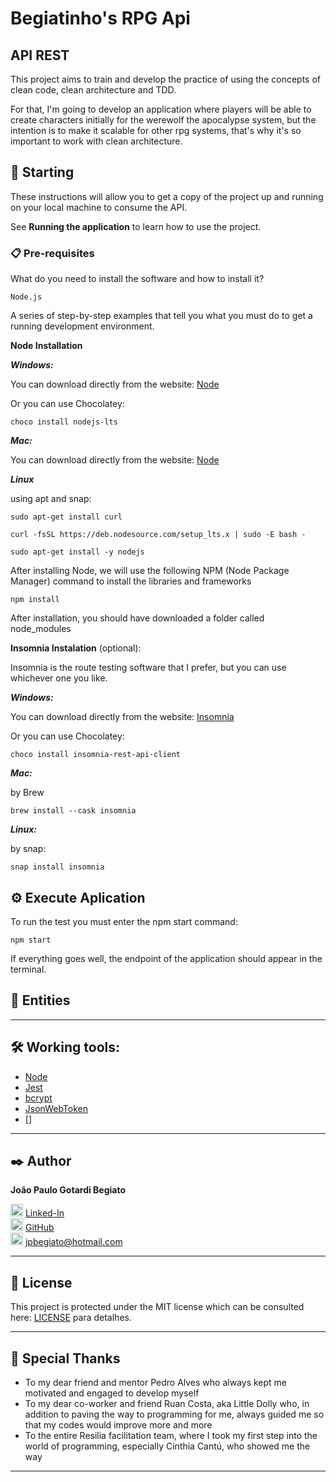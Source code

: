 # Begiatinho's RPG Api
## API REST

This project aims to train and develop the practice of using the concepts of clean code, clean architecture and TDD.

For that, I'm going to develop an application where players will be able to create characters initially for the werewolf the apocalypse system, but the intention is to make it scalable for other rpg systems, that's why it's so important to work with clean architecture.

## 🚀 Starting


These instructions will allow you to get a copy of the project up and running on your local machine to consume the API.

See **Running the application** to learn how to use the project.


### 📋 Pre-requisites

What do you need to install the software and how to install it?

```
Node.js

```

A series of step-by-step examples that tell you what you must do to get a running development environment.

**Node Installation**


***Windows:***

You can download directly from the website: [Node](https://nodejs.org/en/)   

Or you can use Chocolatey:   

```
choco install nodejs-lts
```

***Mac:***

You can download directly from the website: [Node](https://nodejs.org/en/)

***Linux*** 

using apt and snap:

```
sudo apt-get install curl

curl -fsSL https://deb.nodesource.com/setup_lts.x | sudo -E bash -

sudo apt-get install -y nodejs
```

After installing Node, we will use the following NPM (Node Package Manager) command to install the libraries and frameworks

```
npm install
```

After installation, you should have downloaded a folder called node_modules


**Insomnia Instalation** (optional):

Insomnia is the route testing software that I prefer, but you can use whichever one you like.

***Windows:***

You can download directly from the website:  [Insomnia](https://insomnia.rest/download)

Or you can use Chocolatey: 
```
choco install insomnia-rest-api-client
```
***Mac:***

by Brew
```
brew install --cask insomnia
```

***Linux:***

by snap:
```
snap install insomnia
```



## ⚙️ Execute Aplication

To run the test you must enter the npm start command:   

```
npm start
```

If everything goes well, the endpoint of the application should appear in the terminal.


## 👥 Entities  

<!-- 
### Entidade Cliente: 

Acessar pela rota: http://localhost:3000/clientes

Modelo do corpo da requisição: 
``` 
    {
        "nome" : "nome cliente",
        "endereco" : "rua exemplo",
        "formaDePagamento" : "pix",
        "cpf" : "12345678910",
        "telefone" : "12345678910",
        "email" : "email.cliente@exemplo.com"
    }

    Exemplo:
    {
        "nome" : "José das Couves",
        "endereco" : "rua das hortalicias 47",
        "formaDePagamento" : "pix",
        "cpf" : "12345678910",
        "telefone" : "12345678910",
        "email" : "jose.couves@gmail.com"
    }

``` -->

<!-- 
Depois acesse a rota e escolha o método para cada uma das ações do CRUD

**Método GET**

O método GET pode ser utilizado de duas maneiras:

1. Selecionar todas as informações do banco. Para isso utilize o método GET na rota da entidade escolhida.
Ex.: http://localhost:3000/clientes

2. Selecionar apenas uma informação filtrada pelo ID. Para isso complemente o link da rota com "/id".
Ex.: http://localhost:3000/clientes/1


**Método POST**

No método POST você deve preencher o corpo da requisição conforme descrito acima e utilizar a rota na entidade escolhida.
Ex.: http://localhost:3000/clientes

Se as informações passadas no corpo da requisição passarem na validação ele irá criar um novo item dentro da entidade escolhida com um id único, gerado automáticamente.


**Método PUT**

No método PUT você deve preencher o corpo da requisição conforme descrito acima e utilizar a rota na entidade escolhida complementando com "/id".

Ex.: http://localhost:3000/clientes/1

Se as informações passadas no corpo da requisição passarem na validação ele irá alterar o item dentro da entidade escolhida com o id único passado na rota.


**Método DELETE**

No método DELETE você deve utilizar a rota na entidade escolhida complementando com "/id".

Ex.: http://localhost:3000/clientes/1

Ele irá deletar o item dentro da entidade escolhida com o id único passado na rota.


**Finalizando**

Quando terminar de utilizar a aplicação você irá precisar derrubar o servidor e liberar o terminal. Para isso é só utilizar o comando:
```
ctrl + c
``` -->

---

## 🛠️ Working tools:   

* [Node](https://nodejs.org/en/docs/)
* [Jest](https://jestjs.io/docs/getting-started)
* [bcrypt](https://www.npmjs.com/package/bcrypt)
* [JsonWebToken](https://jwt.io/introduction)
* []
---

## ✒️ Author

**João Paulo Gotardi Begiato**   

<img src="./readme/linkedin.png" width="20px"/> [Linked-In](https://www.linkedin.com/in/joaopgbegiato/)  
<img src="./readme/github.png" width="20px"/> [GitHub](https://github.com/Joao-P-G-Begiato)  
<img src="./readme/email.png" width="20px"/> jpbegiato@hotmail.com  

---

## 📄 License

This project is protected under the MIT license which can be consulted here: [LICENSE](./Documents/LICENSE) para detalhes.

---

## 🎁 Special Thanks

* To my dear friend and mentor Pedro Alves who always kept me motivated and engaged to develop myself
* To my dear co-worker and friend Ruan Costa, aka Little Dolly who, in addition to paving the way to programming for me, always guided me so that my codes would improve more and more
* To the entire Resilia facilitation team, where I took my first step into the world of programming, especially Cinthia Cantú, who showed me the way

---